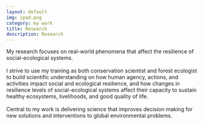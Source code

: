 ```yaml
---
layout: default
img: ipad.png
category: my work
title: Research
description: Research
---
```


  My research focuses on real-world phenomena that affect the resilience of social-ecological systems.
  <br>
  <br>
  I strive to use my training as both conservation scientist and forest ecologist to build scientific understanding on how human agency, actions, and activities impact social and ecological resilience, and how changes in resilience levels of social-ecological systems affect their capacity to sustain healthy ecosystems, livelihoods, and good quality of life.
  <br/>
  <br>
  Central to my work is delivering science that improves decision making for new solutions and interventions to global environmental problems.<br/>
